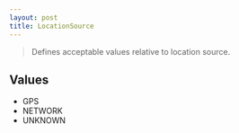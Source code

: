 ```yaml
---
layout: post
title: LocationSource
---
```


> Defines acceptable values relative to location source.

Values
------

- GPS
- NETWORK
- UNKNOWN
